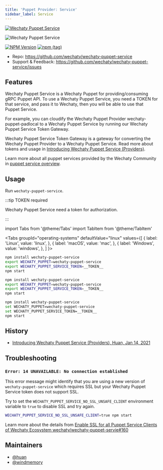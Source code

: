 ```yaml
---
title: 'Puppet Provider: Service'
sidebar_label: Service
---
```


[![Wechaty Puppet Service](https://img.shields.io/badge/Puppet-Service-blueviolet)](service)

![Wechaty Puppet Service](https://raw.githubusercontent.com/wechaty/wechaty-puppet-service/HEAD/docs/images/hostie.png)

[![NPM Version](https://badge.fury.io/js/wechaty-puppet-service.svg)](https://badge.fury.io/js/wechaty-puppet-service)
[![npm (tag)](https://img.shields.io/npm/v/wechaty-puppet-service/next.svg)](https://www.npmjs.com/package/wechaty-puppet-service?activeTab=versions)

- Repo: <https://github.com/wechaty/wechaty-puppet-service>
- Support & Feedback: <https://github.com/wechaty/wechaty-puppet-service/issues>

## Features

Wechaty Puppet Service is a Wechaty Puppet for providing/consuming gRPC Puppet API. To use a Wechaty Puppet Service, you need a TOKEN for that service, and pass it to Wechaty, then you will be able to use that Puppet Service.

For example, you can cloudify the Wechaty Puppet Provider wechaty-puppet-padlocal to a Wechaty Puppet Service by running our Wechaty Puppet Service Token Gateway.

Wechaty Puppet Service Token Gateway is a gateway for converting the Wechaty Puppet Provider to a Wechaty Puppet Service. Read more about tokens and usage in [Introducing Wechaty Puppet Service (Providers)](https://wechaty.js.org/2021/01/14/wechaty-puppet-service/).

Learn more about all puppet services provided by the Wechaty Community in [puppet service overview](puppet-services/overview.mdx).

## Usage

Run ```wechaty-puppet-service```.

:::tip TOKEN required

Wechaty Puppet Service need a token for authorization.

:::

<!-- MDX import -->
import Tabs from '@theme/Tabs'
import TabItem from '@theme/TabItem'

<Tabs
  groupId="operating-systems"
  defaultValue="linux"
  values={[
    { label: 'Linux',   value: 'linux', },
    { label: 'macOS',   value: 'mac', },
    { label: 'Windows', value: 'windows', },
  ]
}>

<TabItem value="linux">

```sh
npm install wechaty-puppet-service
export WECHATY_PUPPET=wechaty-puppet-service
export WECHATY_PUPPET_SERVICE_TOKEN=__TOKEN__
npm start
```

</TabItem>
<TabItem value="mac">

```sh
npm install wechaty-puppet-service
export WECHATY_PUPPET=wechaty-puppet-service
export WECHATY_PUPPET_SERVICE_TOKEN=__TOKEN__
npm start
```

</TabItem>
<TabItem value="windows">

```sh
npm install wechaty-puppet-service
set WECHATY_PUPPET=wechaty-puppet-service
set WECHATY_PUPPET_SERVICE_TOKEN=__TOKEN__
npm start
```

</TabItem>
</Tabs>

## History

- [Introducing Wechaty Puppet Service (Providers), Huan, Jan 14, 2021](https://wechaty.js.org/2021/01/14/wechaty-puppet-service/)

## Troubleshooting

### `Error: 14 UNAVAILABLE: No connection established`

This error message might identify that you are using a new version of `wechaty-puppet-service` which requires SSL but your Wechaty Puppet Service token does not support SSL.

Try to set the `WECHATY_PUPPET_SERVICE_NO_SSL_UNSAFE_CLIENT` environment variable to `true` to disable SSL and try again.

```sh
WECHATY_PUPPET_SERVICE_NO_SSL_UNSAFE_CLIENT=true npm start
```

Learn more about the details from [Enable SSL for all Puppet Service Clients of Wechaty Ecosystem wechaty/wechaty-puppet-servie#160](https://github.com/wechaty/wechaty-puppet-service/issues/160)

## Maintainers

- [@huan](https://wechaty.js.org/contributors/huan)
- [@windmemory](https://wechaty.js.org/contributors/windmemory)

